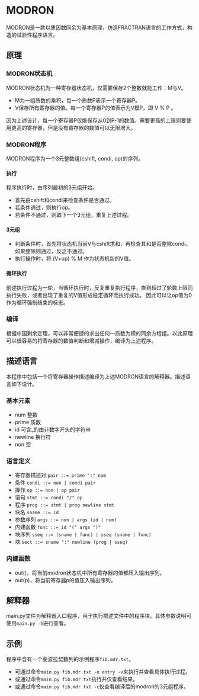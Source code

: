 # MODRON
MODRON是一款以质因数同余为基本原理，仿造FRACTRAN语言的工作方式，构造的试验性程序语言。
## 原理
### MODRON状态机
MODRON状态机为一种寄存器状态机，仅需要保存2个整数就能工作：M与V。
* M为一组质数的乘积，每一个质数P表示一个寄存器P。
* V保存所有寄存器的值。每一个寄存器P的值表示为V模P，即 V % P 。

因为上述设计，每一个寄存器P仅能保存从0到P-1的数值。需要更高的上限则要使用更高的寄存器，但是没有寄存器的数值可以无限增大。
### MODRON程序
MODRON程序为一个3元整数组(cshift, condi, op)的序列。
#### 执行
程序执行时，由序列最初的3元组开始。
* 首先由cshift和condi来检查条件是否通过。
* 若条件通过，则执行op。
* 若条件不通过，则取下一个3元组，重复上述过程。

#### 3元组
* 判断条件时，首先将状态机当前V与cshift求和，再检查其和是否整除condi。如果整除则通过，反之不通过。
* 执行操作时，将 (V+op) % M 作为状态机新的V值。

#### 循环执行
前述执行过程为一轮，当循环执行时，反复重复执行程序，直到超过了轮数上限而执行失败，或者出现了重复的V值形成稳定循环而执行成功。
因此可以让op值为0作为循环强制结束的标志。
### 编译
根据中国剩余定理，可以非常便捷的求出任何一质数为模的同余方程组。以此原理可以很容易的将寄存器的数值判断和增减操作，编译为上述程序。

## 描述语言
本程序中包括一个将寄存器操作描述编译为上述MODRON语言的解释器。描述语言如下设计。
### 基本元素
* num 整数
* prime 质数
* id 可含_的由非数字开头的字符串
* newline 换行符
* non 空

### 语言定义
* 寄存器描述对
`pair ::= prime ":" num`
* 条件
`condi ::= non | condi pair`
* 操作
`op ::= non | op pair`
* 语句
`stmt ::= condi "/" op`
* 程序
`prog ::= stmt | prog newline stmt`
* 块名
`sname ::= id`
* 参数序列
`args ::= non | args (id | num)`
* 内建函数
`func ::= id "(" args ")"`
* 块序列
`sseq ::= (sname | func) | sseq (sname | func)`
* 块
`sect ::= sname ":" newline (prog | sseq)`

### 内建函数
* out()，将当前modron状态机中所有寄存器的值都压入输出序列。
* out\(p\)，将当前寄存器p的值压入输出序列。

## 解释器
main.py文件为解释器入口程序，用于执行描述文件中的程序块。具体参数说明可使用`main.py -h`进行查看。
## 示例
程序中含有一个斐波拉契数列的示例程序`fib.mdr.txt`。
* 可通过命令`main.py fib.mdr.txt -e entry -v`来执行并查看具体执行过程。
* 或通过命令`main.py fib.mdr.txt`执行并仅查看结果。
* 或通过命令`main.py fib.mdr.txt -c`仅查看编译后的modron的3元组程序。
